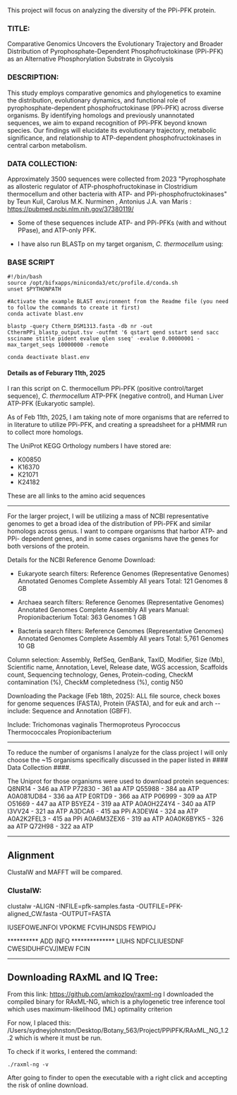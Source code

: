 This project will focus on analyzing the diversity of the PPi-PFK protein. 

### TITLE:

Comparative Genomics Uncovers the Evolutionary Trajectory and Broader Distribution of Pyrophosphate-Dependent Phosphofructokinase (PPi-PFK) as an Alternative Phosphorylation Substrate in Glycolysis

### DESCRIPTION:

This study employs comparative genomics and phylogenetics to examine the distribution, evolutionary dynamics, and functional role of pyrophosphate-dependent phosphofructokinase (PPi-PFK) across diverse organisms. By identifying homologs and previously unannotated sequences, we aim to expand recognition of PPi-PFK beyond known species. Our findings will elucidate its evolutionary trajectory, metabolic significance, and relationship to ATP-dependent phosphofructokinases in central carbon metabolism.

### DATA COLLECTION: 

Approximately 3500 sequences were collected from 2023 "Pyrophosphate as allosteric regulator of ATP-phosphofructokinase in Clostridium thermocellum and other bacteria with ATP- and PPi-phosphofructokinases" by Teun Kuil, Carolus  M.K. Nurminen , Antonius J.A. van Maris : https://pubmed.ncbi.nlm.nih.gov/37380119/

- Some of these sequences include ATP- and PPi-PFKs (with and without PPase), and ATP-only PFK. 
  
- I have also run BLASTp on my target organism, *C. thermocellum* using: 

### BASE SCRIPT

```
#!/bin/bash
source /opt/bifxapps/miniconda3/etc/profile.d/conda.sh
unset $PYTHONPATH

#Activate the example BLAST environment from the Readme file (you need to follow the commands to create it first)
conda activate blast.env

blastp -query Ctherm_DSM1313.fasta -db nr -out CthermPPi_blastp_output.tsv -outfmt '6 qstart qend sstart send sacc ssciname stitle pident evalue qlen sseq' -evalue 0.00000001 -max_target_seqs 10000000 -remote

conda deactivate blast.env
```

#### Details as of Feburary 11th, 2025

I ran this script on C. thermocellum PPi-PFK (positive control/target sequence), *C. thermocellum* ATP-PFK (negative control), and Human Liver ATP-PFK (Eukaryotic sample). 

As of Feb 11th, 2025, I am taking note of more organisms that are referred to in literature to utilize PPi-PFK, and creating a spreadsheet for a pHMMR run to collect more homologs. 

The UniProt KEGG Orthology numbers I have stored are: 
- K00850
- K16370
- K21071
- K24182

These are all links to the amino acid sequences

----------------------------------------------------------------------------

For the larger project, I will be utilizing a mass of NCBI representative genomes to get a broad idea of the distribution of PPi-PFK and similar homologs across genus. I want to compare organisms that harbor ATP- and PPi- dependent genes, and in some cases organisms have the genes for both versions of the protein. 

Details for the NCBI Reference Genome Download: 
- Eukaryote search filters: 
  Reference Genomes (Representative Genomes)
  Annotated Genomes
  Complete Assembly 
  All years
  Total: 121 Genomes
  8 GB 
  
- Archaea search filters: 
  Reference Genomes (Representative Genomes)
  Annotated Genomes
  Complete Assembly 
  All years
  Manual: Propionibacterium
  Total: 363 Genomes
  1 GB
  
- Bacteria search filters: 
  Reference Genomes (Representative Genomes)
  Annotated Genomes
  Complete Assembly 
  All years
  Total: 5,761 Genomes
  10 GB
  
  
  
Column selection: 
Assembly, RefSeq, GenBank, TaxID, Modifier, Size (Mb), Scientific name, Annotation, Level, Release date, WGS accession, Scaffolds count, Sequencing technology, Genes, Protein-coding, CheckM contamination (%), CheckM completedness (%), contig N50

Downloading the Package (Feb 18th, 2025): ALL file source, check boxes for genome sequences (FASTA), Protein (FASTA), and for euk and arch -- include: Sequence and Annotation (GBFF). 

  
Include: 
  Trichomonas vaginalis
  Thermoproteus
  Pyrococcus
  Thermococcales
  Propionibacterium
  

----------------------------------------------------------------------------

To reduce the number of organisms I analyze for the class project I will only choose the ~15 organisms specifically discussed in the paper listed in #### Data Collection ####. 

The Uniprot for those organisms were used to download protein sequences: 
Q8NR14 - 346 aa       ATP
P72830 - 361 aa       ATP
Q55988 - 384 aa       ATP
A0A081UD84 - 336 aa   ATP
E0RTD9 - 366 aa       ATP
P06999 - 309 aa       ATP
O51669 - 447 aa       ATP
B5YEZ4 - 319 aa       ATP
A0A0H2Z4Y4 - 340 aa   ATP
I3VV24 - 321 aa       ATP
A3DCA6 - 415 aa       PPi
A3DEW4 - 324 aa       ATP
A0A2K2FEL3 - 415 aa   PPi
A0A6M3ZEX6 - 319 aa   ATP
A0A0K6BYK5 - 326 aa   ATP
Q72H98 - 322 aa       ATP


-------------------------------------------------------------------------------------

## Alignment ###

ClustalW and MAFFT will be compared. 

### ClustalW:
clustalw -ALIGN -INFILE=pfk-samples.fasta -OUTFILE=PFK-aligned_CW.fasta -OUTPUT=FASTA




IUSEFOWEJNFOI VPOKME FCVIHJNSDS FEWPIOJ 

********** ADD INFO **************
LIUHS NDFCLIUESDNF CWESIDUHFCVJ)MEW FCIN


------------------------------------------------------------------------------------

## Downloading RAxML and IQ Tree: 

From this link: https://github.com/amkozlov/raxml-ng
I downloaded the compiled binary for RAxML-NG, which is a phylogenetic tree inference tool which uses maximum-likelihood (ML) optimality criterion

For now, I placed this: /Users/sydneyjohnston/Desktop/Botany_563/Project/PPiPFK/RAxML_NG_1.2.2
which is where it must be run.

To check if it works, I entered the command: 

```./raxml-ng -v``` 

After going to finder to open the executable with a right click and accepting the risk of online download. 




